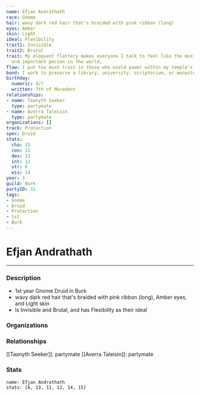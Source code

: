 ```yaml
---
name: Efjan Andrathath
race: Gnome
hair: wavy dark red hair that's braided with pink ribbon (long)
eyes: Amber
skin: Light
ideal: Flexibility
trait1: Invisible
trait2: Brutal
trait: My eloquent flattery makes everyone I talk to feel like the most wonderful
  and important person in the world.
flaw: I put too much trust in those who wield power within my temple's hierarchy.
bond: I work to preserve a library, university, scriptorium, or monastery.
birthday:
  numeric: 4/7
  written: 7th of Moradent
relationships:
- name: Taanyth Seeker
  type: partymate
- name: Averra Taleisin
  type: partymate
organizations: []
track: Protection
spec: Druid
stats:
  cha: 15
  con: 11
  dex: 13
  int: 12
  str: 6
  wis: 14
year: 1
guild: Burk
partyID: 31
tags:
- Gnome
- Druid
- Protection
- 1st
- Burk
---
```

# Efjan Andrathath
---
### Description
- 1st year Gnome Druid in Burk
- wavy dark red hair that's braided with pink ribbon (long), Amber eyes, and Light skin
- Is Invisible and Brutal, and has Flexibility as their ideal

### Organizations
### Relationships
[[Taanyth Seeker]]: partymate
[[Averra Taleisin]]: partymate
### Stats
```statblock
name: Efjan Andrathath
stats: [6, 13, 11, 12, 14, 15]
```